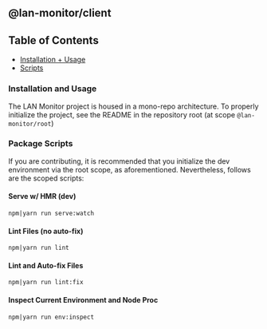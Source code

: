 ## @lan-monitor/client

## Table of Contents
  - [Installation + Usage](#usage)
  - [Scripts](#scripts)

### <a name="usage"></a> Installation and Usage
The LAN Monitor project is housed in a mono-repo architecture. To properly initialize the project, see the README in the repository root (at scope `@lan-monitor/root`)


### <a name="scripts"></a> Package Scripts
If you are contributing, it is recommended that you initialize the dev environment via the root scope, as aforementioned.
Nevertheless, follows are the scoped scripts:

#### Serve w/ HMR (dev)
```
npm|yarn run serve:watch
```

#### Lint Files (no auto-fix)
```
npm|yarn run lint
```

#### Lint and Auto-fix Files
```
npm|yarn run lint:fix
```

#### Inspect Current Environment and Node Proc
```
npm|yarn run env:inspect
```
